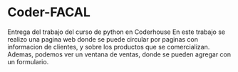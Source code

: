 # Coder-FACAL
Entrega del trabajo del curso de python en Coderhouse
En este trabajo se realizo una pagina web donde se puede circular por paginas con informacion de clientes, y sobre los productos que se comercializan. Ademas, podemos ver un ventana de ventas, donde se pueden agregar con un formulario. 
